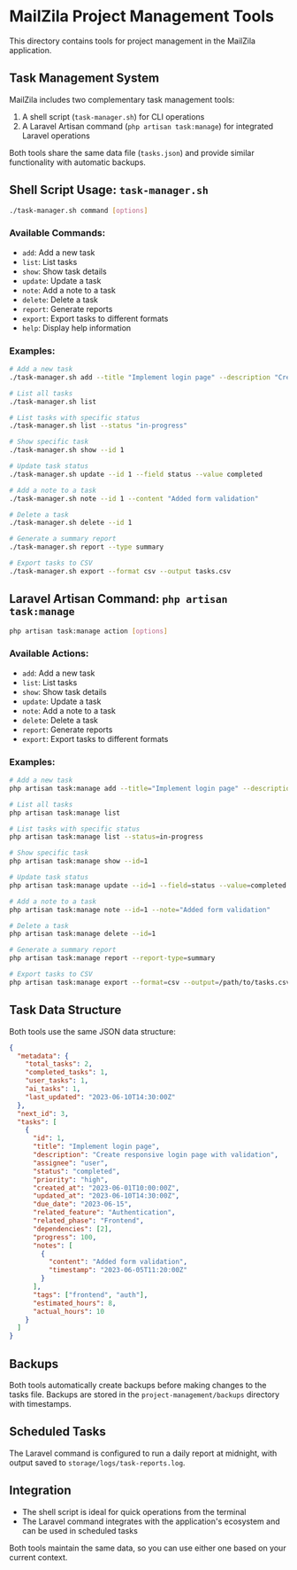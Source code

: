 # MailZila Project Management Tools

This directory contains tools for project management in the MailZila application.

## Task Management System

MailZila includes two complementary task management tools:

1. A shell script (`task-manager.sh`) for CLI operations
2. A Laravel Artisan command (`php artisan task:manage`) for integrated Laravel operations

Both tools share the same data file (`tasks.json`) and provide similar functionality with automatic backups.

## Shell Script Usage: `task-manager.sh`

```bash
./task-manager.sh command [options]
```

### Available Commands:

- `add`: Add a new task
- `list`: List tasks
- `show`: Show task details
- `update`: Update a task
- `note`: Add a note to a task
- `delete`: Delete a task
- `report`: Generate reports
- `export`: Export tasks to different formats
- `help`: Display help information

### Examples:

```bash
# Add a new task
./task-manager.sh add --title "Implement login page" --description "Create responsive login page with validation" --assignee user --priority high

# List all tasks
./task-manager.sh list

# List tasks with specific status
./task-manager.sh list --status "in-progress"

# Show specific task
./task-manager.sh show --id 1

# Update task status
./task-manager.sh update --id 1 --field status --value completed

# Add a note to a task
./task-manager.sh note --id 1 --content "Added form validation"

# Delete a task
./task-manager.sh delete --id 1

# Generate a summary report
./task-manager.sh report --type summary

# Export tasks to CSV
./task-manager.sh export --format csv --output tasks.csv
```

## Laravel Artisan Command: `php artisan task:manage`

```bash
php artisan task:manage action [options]
```

### Available Actions:

- `add`: Add a new task
- `list`: List tasks
- `show`: Show task details
- `update`: Update a task
- `note`: Add a note to a task
- `delete`: Delete a task
- `report`: Generate reports
- `export`: Export tasks to different formats

### Examples:

```bash
# Add a new task
php artisan task:manage add --title="Implement login page" --description="Create responsive login page with validation" --assignee=user --priority=high

# List all tasks
php artisan task:manage list

# List tasks with specific status
php artisan task:manage list --status=in-progress

# Show specific task
php artisan task:manage show --id=1

# Update task status
php artisan task:manage update --id=1 --field=status --value=completed

# Add a note to a task
php artisan task:manage note --id=1 --note="Added form validation"

# Delete a task
php artisan task:manage delete --id=1

# Generate a summary report
php artisan task:manage report --report-type=summary

# Export tasks to CSV
php artisan task:manage export --format=csv --output=/path/to/tasks.csv
```

## Task Data Structure

Both tools use the same JSON data structure:

```json
{
  "metadata": {
    "total_tasks": 2,
    "completed_tasks": 1,
    "user_tasks": 1,
    "ai_tasks": 1,
    "last_updated": "2023-06-10T14:30:00Z"
  },
  "next_id": 3,
  "tasks": [
    {
      "id": 1,
      "title": "Implement login page",
      "description": "Create responsive login page with validation",
      "assignee": "user",
      "status": "completed",
      "priority": "high",
      "created_at": "2023-06-01T10:00:00Z",
      "updated_at": "2023-06-10T14:30:00Z",
      "due_date": "2023-06-15",
      "related_feature": "Authentication",
      "related_phase": "Frontend",
      "dependencies": [2],
      "progress": 100,
      "notes": [
        {
          "content": "Added form validation",
          "timestamp": "2023-06-05T11:20:00Z"
        }
      ],
      "tags": ["frontend", "auth"],
      "estimated_hours": 8,
      "actual_hours": 10
    }
  ]
}
```

## Backups

Both tools automatically create backups before making changes to the tasks file. Backups are stored in the `project-management/backups` directory with timestamps.

## Scheduled Tasks

The Laravel command is configured to run a daily report at midnight, with output saved to `storage/logs/task-reports.log`.

## Integration

- The shell script is ideal for quick operations from the terminal
- The Laravel command integrates with the application's ecosystem and can be used in scheduled tasks

Both tools maintain the same data, so you can use either one based on your current context. 